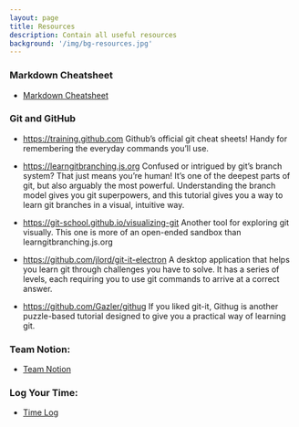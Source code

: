 ```yaml
---
layout: page
title: Resources
description: Contain all useful resources
background: '/img/bg-resources.jpg'
---
```


### Markdown Cheatsheet

- <a href="https://www.markdownguide.org/cheat-sheet/" target="_blank"> Markdown Cheatsheet </a>

### Git and GitHub

- <a href="https://training.github.com" target="_blank">https://training.github.com</a>
  Github’s official git cheat sheets! Handy for remembering the everyday commands you’ll use.<br>

- <a href="https://learngitbranching.js.org" target="_blank">https://learngitbranching.js.org</a>
  Confused or intrigued by git’s branch system? That just means you’re human! It’s one of the deepest parts of git, but also arguably the most powerful. Understanding the branch model gives you git superpowers, and this tutorial gives you a way to learn git branches in a visual, intuitive way.<br>

- <a href="https://git-school.github.io/visualizing-git" target="_blank">https://git-school.github.io/visualizing-git</a>
  Another tool for exploring git visually. This one is more of an open-ended sandbox than learngitbranching.js.org<br>

- <a href="https://github.com/jlord/git-it-electron" target="_blank">https://github.com/jlord/git-it-electron</a>
  A desktop application that helps you learn git through challenges you have to solve. It has a series of levels, each requiring you to use git commands to arrive at a correct answer.<br>

- <a href="https://github.com/Gazler/githug" target="_blank">https://github.com/Gazler/githug</a>
  If you liked git-it, Githug is another puzzle-based tutorial designed to give you a practical way of learning git.<br>

### Team Notion:

- <a href="https://www.notion.so/minhquach8/R-D-e8566941a2f7447499496910a06eaa72" target="_blank"> Team Notion </a>

### Log Your Time:

- <a href="/logtime" target="_blank">Time Log</a>
